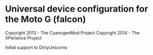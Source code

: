 Universal device configuration for the Moto G (falcon)
===============================

Copyright 2013 - The CyanogenMod Project
Copyright 2014 - The XPerience Project

Initial support to DirtyUnicorns
